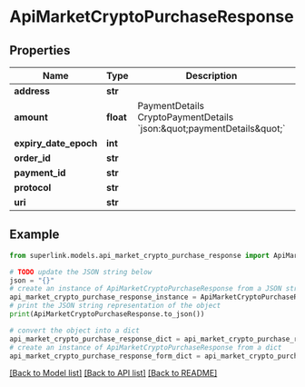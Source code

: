 # ApiMarketCryptoPurchaseResponse


## Properties

Name | Type | Description | Notes
------------ | ------------- | ------------- | -------------
**address** | **str** |  | [optional] 
**amount** | **float** | PaymentDetails     CryptoPaymentDetails &#x60;json:\&quot;paymentDetails\&quot;&#x60; | [optional] 
**expiry_date_epoch** | **int** |  | [optional] 
**order_id** | **str** |  | [optional] 
**payment_id** | **str** |  | [optional] 
**protocol** | **str** |  | [optional] 
**uri** | **str** |  | [optional] 

## Example

```python
from superlink.models.api_market_crypto_purchase_response import ApiMarketCryptoPurchaseResponse

# TODO update the JSON string below
json = "{}"
# create an instance of ApiMarketCryptoPurchaseResponse from a JSON string
api_market_crypto_purchase_response_instance = ApiMarketCryptoPurchaseResponse.from_json(json)
# print the JSON string representation of the object
print(ApiMarketCryptoPurchaseResponse.to_json())

# convert the object into a dict
api_market_crypto_purchase_response_dict = api_market_crypto_purchase_response_instance.to_dict()
# create an instance of ApiMarketCryptoPurchaseResponse from a dict
api_market_crypto_purchase_response_form_dict = api_market_crypto_purchase_response.from_dict(api_market_crypto_purchase_response_dict)
```
[[Back to Model list]](../README.md#documentation-for-models) [[Back to API list]](../README.md#documentation-for-api-endpoints) [[Back to README]](../README.md)


